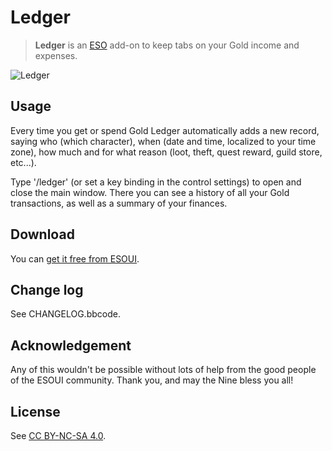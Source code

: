 # Ledger

> **Ledger** is an [ESO](http://www.elderscrollsonline.com) add-on to keep tabs on your Gold income and expenses.

![Ledger](https://raw.githubusercontent.com/haggen/Ledger/master/ledger.jpg)

## Usage

Every time you get or spend Gold Ledger automatically adds a new record, saying who (which character), when (date and time, localized to your time zone), how much and for what reason (loot, theft, quest reward, guild store, etc...).

Type '/ledger' (or set a key binding in the control settings) to open and close the main window. There you can see a history of all your Gold transactions, as well as a summary of your finances.

## Download

You can [get it free from ESOUI](http://www.esoui.com/downloads/info1172-Ledger.html).

## Change log

See CHANGELOG.bbcode.

## Acknowledgement

Any of this wouldn't be possible without lots of help from the good people of the ESOUI community. Thank you, and may the Nine bless you all!

## License

See [CC BY-NC-SA 4.0](http://creativecommons.org/licenses/by-nc-sa/4.0/).
